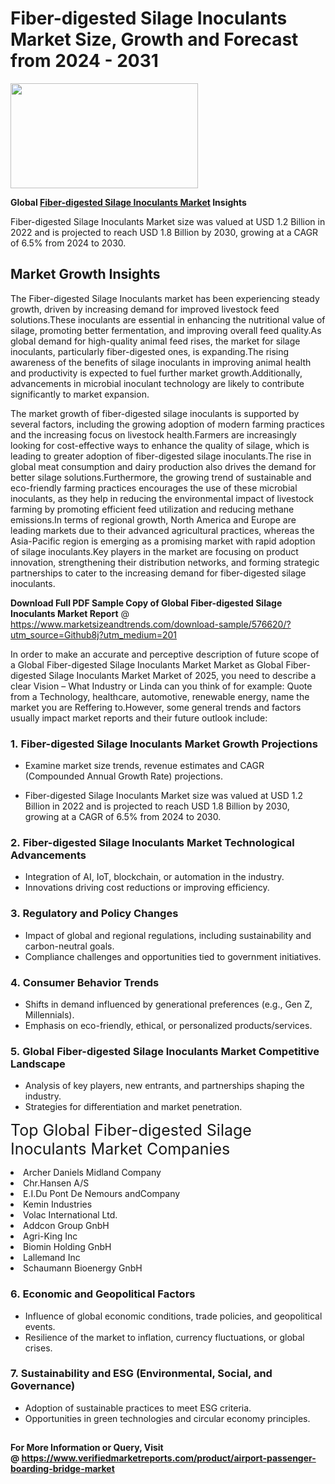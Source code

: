 <H1>Fiber-digested Silage Inoculants Market Size, Growth and Forecast from 2024 - 2031</H1><img class="aligncenter size-medium wp-image-584254" src="https://thirdeyenews.in/wp-content/uploads/2024/09/Global-Market-Research-300x168.jpeg" alt="" width="300" height="168" /><p><strong>Global&nbsp;<a href="https://www.marketsizeandtrends.com/download-sample/576620/?utm_source=Github8j?utm_medium=201">Fiber-digested Silage Inoculants Market</a> Insights</strong></p><p>Fiber-digested Silage Inoculants Market size was valued at USD 1.2 Billion in 2022 and is projected to reach USD 1.8 Billion by 2030, growing at a CAGR of 6.5% from 2024 to 2030.</p><p><h2>Market Growth Insights</h2> <p>The Fiber-digested Silage Inoculants market has been experiencing steady growth, driven by increasing demand for improved livestock feed solutions.These inoculants are essential in enhancing the nutritional value of silage, promoting better fermentation, and improving overall feed quality.As global demand for high-quality animal feed rises, the market for silage inoculants, particularly fiber-digested ones, is expanding.The rising awareness of the benefits of silage inoculants in improving animal health and productivity is expected to fuel further market growth.Additionally, advancements in microbial inoculant technology are likely to contribute significantly to market expansion.</p> <p>The market growth of fiber-digested silage inoculants is supported by several factors, including the growing adoption of modern farming practices and the increasing focus on livestock health.Farmers are increasingly looking for cost-effective ways to enhance the quality of silage, which is leading to greater adoption of fiber-digested silage inoculants.The rise in global meat consumption and dairy production also drives the demand for better silage solutions.Furthermore, the growing trend of sustainable and eco-friendly farming practices encourages the use of these microbial inoculants, as they help in reducing the environmental impact of livestock farming by promoting efficient feed utilization and reducing methane emissions.In terms of regional growth, North America and Europe are leading markets due to their advanced agricultural practices, whereas the Asia-Pacific region is emerging as a promising market with rapid adoption of silage inoculants.Key players in the market are focusing on product innovation, strengthening their distribution networks, and forming strategic partnerships to cater to the increasing demand for fiber-digested silage inoculants.</p> <p><span class=""><strong>Download Full PDF Sample Copy of Global Fiber-digested Silage Inoculants Market Report</strong> @ <a href="https://www.marketsizeandtrends.com/download-sample/576620/?utm_source=Github8j?utm_medium=201" target="_blank">https://www.marketsizeandtrends.com/download-sample/576620/?utm_source=Github8j?utm_medium=201</a></span></p><p>In order to make an accurate and perceptive description of future scope of a Global&nbsp;Fiber-digested Silage Inoculants Market Market as Global&nbsp;Fiber-digested Silage Inoculants Market Market of 2025, you need to describe a clear Vision &ndash; What Industry or Linda can you think of for example: Quote from a Technology, healthcare, automotive, renewable energy, name the market you are Reffering to.However, some general trends and factors usually impact market reports and their future outlook include:</p><h3>1.&nbsp;<strong>Fiber-digested Silage Inoculants Market Growth Projections</strong></h3><ul><li>Examine market size trends, revenue estimates and CAGR (Compounded Annual Growth Rate) projections.</li><li><p>Fiber-digested Silage Inoculants Market size was valued at USD 1.2 Billion in 2022 and is projected to reach USD 1.8 Billion by 2030, growing at a CAGR of 6.5% from 2024 to 2030.</p></li></ul><h3>2.&nbsp;<strong>Fiber-digested Silage Inoculants Market Technological Advancements</strong></h3><ul><li>Integration of AI, IoT, blockchain, or automation in the industry.</li><li>Innovations driving cost reductions or improving efficiency.</li></ul><h3>3.&nbsp;<strong>Regulatory and Policy Changes</strong></h3><ul><li>Impact of global and regional regulations, including sustainability and carbon-neutral goals.</li><li>Compliance challenges and opportunities tied to government initiatives.</li></ul><h3>4.&nbsp;<strong>Consumer Behavior Trends</strong></h3><ul><li>Shifts in demand influenced by generational preferences (e.g., Gen Z, Millennials).</li><li>Emphasis on eco-friendly, ethical, or personalized products/services.</li></ul><h3>5.&nbsp;<strong>Global Fiber-digested Silage Inoculants Market Competitive Landscape</strong></h3><ul><li>Analysis of key players, new entrants, and partnerships shaping the industry.</li><li>Strategies for differentiation and market penetration.</li></ul><p data-pm-slice="1 1 []"><span style="color: inherit; font-family: inherit; font-size: 25px;">Top Global Fiber-digested Silage Inoculants Market Companies</span></p><div class="" data-test-id=""><p><li>Archer Daniels Midland Company</li><li> Chr.Hansen A/S</li><li> E.I.Du Pont De Nemours andCompany</li><li> Kemin Industries</li><li> Volac International Ltd.</li><li> Addcon Group GnbH</li><li> Agri-King Inc</li><li> Biomin Holding GnbH</li><li> Lallemand Inc</li><li> Schaumann Bioenergy GnbH</li></p></div><h3>6.&nbsp;<strong>Economic and Geopolitical Factors</strong></h3><ul><li>Influence of global economic conditions, trade policies, and geopolitical events.</li><li>Resilience of the market to inflation, currency fluctuations, or global crises.</li></ul><h3>7.&nbsp;<strong>Sustainability and ESG (Environmental, Social, and Governance)</strong></h3><ul><li>Adoption of sustainable practices to meet ESG criteria.</li><li>Opportunities in green technologies and circular economy principles.</li></ul><h2><strong style="font-size: 14px;">For More Information or Query, Visit @&nbsp;</strong><a style="background-color: #ffffff; font-size: 14px;" href="https://www.marketsizeandtrends.com/report/fiber-digested-silage-inoculants-market/" target="_blank">https://www.verifiedmarketreports.com/product/airport-passenger-boarding-bridge-market</a></h2>
